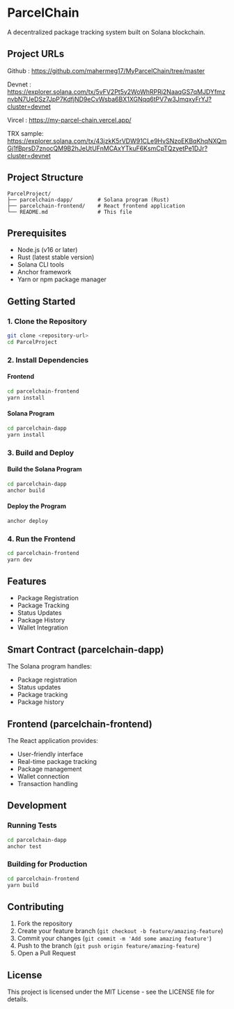 # ParcelChain

A decentralized package tracking system built on Solana blockchain.

## Project URLs

Github : https://github.com/mahermeg17/MyParcelChain/tree/master

Devnet : https://explorer.solana.com/tx/5vFV2Pt5y2WoWhRPRj2NaaqGS7qMJDYfmznvbN7UeDSz7JpP7KdfjND9eCvWsba6BX1XGNqq6tPV7w3JmqxyFrYJ?cluster=devnet

Vircel : https://my-parcel-chain.vercel.app/

TRX sample: https://explorer.solana.com/tx/43jzkK5rVDW91CLe9HvSNzoEKBqKhqNXQmGj1fBprsD7znocQM9B2hJeUtUFnMCAxYTkuF6KsmCpTQzyetPe1DJr?cluster=devnet

## Project Structure

```
ParcelProject/
├── parcelchain-dapp/        # Solana program (Rust)
├── parcelchain-frontend/    # React frontend application
└── README.md                # This file
```

## Prerequisites

- Node.js (v16 or later)
- Rust (latest stable version)
- Solana CLI tools
- Anchor framework
- Yarn or npm package manager

## Getting Started

### 1. Clone the Repository

```bash
git clone <repository-url>
cd ParcelProject
```

### 2. Install Dependencies

#### Frontend
```bash
cd parcelchain-frontend
yarn install
```

#### Solana Program
```bash
cd parcelchain-dapp
yarn install
```

### 3. Build and Deploy

#### Build the Solana Program
```bash
cd parcelchain-dapp
anchor build
```

#### Deploy the Program
```bash
anchor deploy
```

### 4. Run the Frontend
```bash
cd parcelchain-frontend
yarn dev
```

## Features

- Package Registration
- Package Tracking
- Status Updates
- Package History
- Wallet Integration

## Smart Contract (parcelchain-dapp)

The Solana program handles:
- Package registration
- Status updates
- Package tracking
- Package history

## Frontend (parcelchain-frontend)

The React application provides:
- User-friendly interface
- Real-time package tracking
- Package management
- Wallet connection
- Transaction handling

## Development

### Running Tests
```bash
cd parcelchain-dapp
anchor test
```

### Building for Production
```bash
cd parcelchain-frontend
yarn build
```

## Contributing

1. Fork the repository
2. Create your feature branch (`git checkout -b feature/amazing-feature`)
3. Commit your changes (`git commit -m 'Add some amazing feature'`)
4. Push to the branch (`git push origin feature/amazing-feature`)
5. Open a Pull Request

## License

This project is licensed under the MIT License - see the LICENSE file for details. 